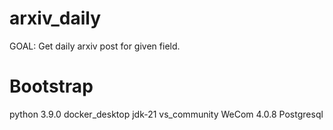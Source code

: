 # arxiv_daily
GOAL: Get daily arxiv post for given field.
# Bootstrap
python 3.9.0
docker_desktop
jdk-21
vs_community
WeCom 4.0.8
Postgresql